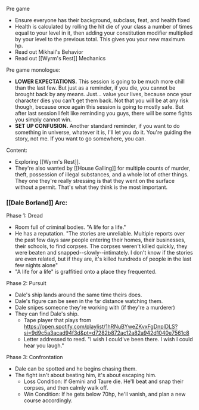 Pre game
- Ensure everyone has their background, subclass, feat, and health fixed
- Health is calculated by rolling the hit die of your class a number of times equal to your level in it, then adding your constitution modifier multiplied by your level to the previous total. This gives you your new maximum hp. 
- Read out Mikhail's Behavior
- Read out [[Wyrm's Rest]] Mechanics

Pre game monologue:
- **LOWER EXPECTATIONS.** This session is going to be much more chill than the last few. But just as a reminder, if you die, you cannot be brought back by any means. Just... value your lives, because once your character dies you can't get them back. Not that you will be at any risk though, because once again this session is going to mostly safe. But after last session I felt like reminding you guys, there will be some fights you simply cannot win. 
- **SET UP CONFUSION.** Another standard reminder, if you want to do something in universe, whatever it is, I'll let you do it. You're guiding the story, not me. If you want to go somewhere, you can. 

Content:
- Exploring [[Wyrm's Rest]]. 
- They're also wanted by [[House Galling]] for multiple counts of murder, theft, possession of illegal substances, and a whole lot of other things. They one they're really stressing is that they went on the surface without a permit. That's what they think is the most important. 

### [[Dale Borland]] Arc:
Phase 1: Dread
- Room full of criminal bodies. "A life for a life."
- He has a reputation. "The stories are unreliable. Multiple reports over the past few days saw people entering their homes, their businesses, their schools, to find corpses. The corpses weren't killed quickly, they were beaten and snapped--slowly--intimately. I don't know if the stories are even related, but if they are, it's killed hundreds of people in the last few nights alone"
- "A life for a life" is graffitied onto a place they frequented.

Phase 2: Pursuit
- Dale's ship lands around the same time theirs does.
- Dale's figure can be seen in the far distance watching them. 
- Dale snipes someone they're working with (if they're a murderer)
- They can find Dale's ship. 
	- Tape player that plays from https://open.spotify.com/playlist/1hRNuBYweZKvxFgDnplDLS?si=9d9c5a3acad94f3d&pt=d7282b872ac12a82a942d1040e7561c8
	- Letter addressed to reed. "I wish I could've been there. I wish I could hear you laugh."

Phase 3: Confrontation
- Dale can be spotted and he begins chasing them.
- The fight isn't about beating him, it's about escaping him. 
	- Loss Condition: If Gemini and Taure die. He'll beat and snap their corpses, and then calmly walk off. 
	- Win Condition: If he gets below 70hp, he'll vanish, and plan a new course accordingly. 

